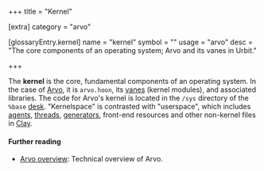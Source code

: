 +++
title = "Kernel"

[extra]
category = "arvo"

[glossaryEntry.kernel]
name = "kernel"
symbol = ""
usage = "arvo"
desc = "The core components of an operating system; Arvo and its vanes in Urbit."

+++

The **kernel** is the core, fundamental components of an operating system. In
the case of [Arvo](/reference/glossary/arvo), it is `arvo.hoon`, its
[vanes](/reference/glossary/vane) (kernel modules), and associated libraries.
The code for Arvo's kernel is located in the `/sys` directory of the `%base`
[desk](/reference/glossary/desk). "Kernelspace" is contrasted with "userspace",
which includes [agents](/reference/glossary/agent),
[threads](/reference/glossary/thread),
[generators](/reference/glossary/generator), front-end resources and other
non-kernel files in [Clay](/reference/glossary/clay).

#### Further reading

- [Arvo overview](/reference/arvo/overview): Technical overview of Arvo.
